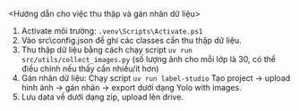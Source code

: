 <Hướng dẫn cho việc thu thập và gán nhãn dữ liệu>

1. Activate môi trường: `.venv\Scripts\Activate.ps1`
2. Vào src\config.json để ghi các classes cần thu thập dữ liệu.
3. Thu thập dữ liệu bằng cách chạy script `uv run src/utils/collect_images.py` 
(số lượng ảnh cho mỗi lớp là 30, có thể điều chỉnh nếu thấy cần nhiều/ít hơn)
4. Gán nhãn dữ liệu: Chạy script `uv run label-studio`
Tạo project -> upload hình ảnh -> gán nhãn -> export dưới dạng Yolo with images.
5. Lưu data về dưới dạng zip, upload lên drive.